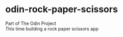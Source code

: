 # odin-rock-paper-scissors
Part of The Odin Project<br>This time building a rock paper scissors app
